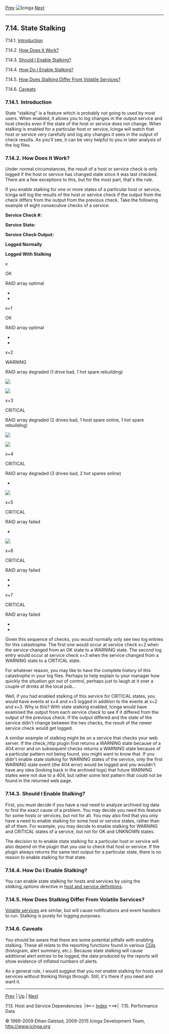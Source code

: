 [Prev](dependencies.md) ![Icinga](../images/logofullsize.png "Icinga") [Next](perfdata.md)

* * * * *

7.14. State Stalking
--------------------

7.14.1. [Introduction](stalking.md#introduction)

7.14.2. [How Does It Work?](stalking.md#howitworks)

7.14.3. [Should I Enable Stalking?](stalking.md#whyenable)

7.14.4. [How Do I Enable Stalking?](stalking.md#howenable)

7.14.5. [How Does Stalking Differ From Volatile
Services?](stalking.md#differtovolatile)

7.14.6. [Caveats](stalking.md#caveats)

### 7.14.1. Introduction

State "stalking" is a feature which is probably not going to used by
most users. When enabled, it allows you to log changes in the output
service and host checks even if the state of the host or service does
not change. When stalking is enabled for a particular host or service,
Icinga will watch that host or service very carefully and log any
changes it sees in the output of check results. As you'll see, it can be
very helpful to you in later analysis of the log files.

### 7.14.2. How Does It Work?

Under normal circumstances, the result of a host or service check is
only logged if the host or service has changed state since it was last
checked. There are a few exceptions to this, but for the most part,
that's the rule.

If you enable stalking for one or more states of a particular host or
service, Icinga will log the results of the host or service check if the
output from the check differs from the output from the previous check.
Take the following example of eight consecutive checks of a service:

**Service Check \#:**

**Service State:**

**Service Check Output:**

**Logged Normally**

**Logged With Stalking**

x

OK

RAID array optimal

-

-

x+1

OK

RAID array optimal

-

-

x+2

WARNING

RAID array degraded (1 drive bad, 1 hot spare rebuilding)

![](../images/checkmark.png)

![](../images/checkmark.png)

x+3

CRITICAL

RAID array degraded (2 drives bad, 1 host spare online, 1 hot spare
rebuilding)

![](../images/checkmark.png)

![](../images/checkmark.png)

x+4

CRITICAL

RAID array degraded (3 drives bad, 2 hot spares online)

-

![](../images/checkmark.png)

x+5

CRITICAL

RAID array failed

-

![](../images/checkmark.png)

x+6

CRITICAL

RAID array failed

-

-

x+7

CRITICAL

RAID array failed

-

-

Given this sequence of checks, you would normally only see two log
entries for this catastrophe. The first one would occur at service check
x+2 when the service changed from an OK state to a WARNING state. The
second log entry would occur at service check x+3 when the service
changed from a WARNING state to a CRITICAL state.

For whatever reason, you may like to have the complete history of this
catastrophe in your log files. Perhaps to help explain to your manager
how quickly the situation got out of control, perhaps just to laugh at
it over a couple of drinks at the local pub...

Well, if you had enabled stalking of this service for CRITICAL states,
you would have events at x+4 and x+5 logged in addition to the events at
x+2 and x+3. Why is this? With state stalking enabled, Icinga would have
examined the output from each service check to see if it differed from
the output of the previous check. If the output differed and the state
of the service didn't change between the two checks, the result of the
newer service check would get logged.

A similiar example of stalking might be on a service that checks your
web server. If the check\_http plugin first returns a WARNING state
because of a 404 error and on subsequent checks returns a WARNING state
because of a particular pattern not being found, you might want to know
that. If you didn't enable state stalking for WARNING states of the
service, only the first WARNING state event (the 404 error) would be
logged and you wouldn't have any idea (looking back in the archived
logs) that future WARNING states were not due to a 404, but rather some
text pattern that could not be found in the returned web page.

### 7.14.3. Should I Enable Stalking?

First, you must decide if you have a real need to analyze archived log
data to find the exact cause of a problem. You may decide you need this
feature for some hosts or services, but not for all. You may also find
that you only have a need to enable stalking for some host or service
states, rather than all of them. For example, you may decide to enable
stalking for WARNING and CRITICAL states of a service, but not for OK
and UNKNOWN states.

The decision to to enable state stalking for a particular host or
service will also depend on the plugin that you use to check that host
or service. If the plugin always returns the same text output for a
particular state, there is no reason to enable stalking for that state.

### 7.14.4. How Do I Enable Stalking?

You can enable state stalking for hosts and services by using the
*stalking\_options* directive in [host and service
definitions](configobject.md "3.3. Object Configuration Overview").

### 7.14.5. How Does Stalking Differ From Volatile Services?

[Volatile services](volatileservices.md "7.4. Volatile Services") are
similar, but will cause notifications and event handlers to run.
Stalking is purely for logging purposes.

### 7.14.6. Caveats

You should be aware that there are some potential pitfalls with enabling
stalking. These all relate to the reporting functions found in various
[CGIs](cgis.md "6.1. Icinga Classic UI: Information On The Modules")
(histogram, alert summary, etc.). Because state stalking will cause
additional alert entries to be logged, the data produced by the reports
will show evidence of inflated numbers of alerts.

As a general rule, I would suggest that you *not* enable stalking for
hosts and services without thinking things through. Still, it's there if
you need and want it.

* * * * *

[Prev](dependencies.md) | [Up](ch07.md) | [Next](perfdata.md)

7.13. Host and Service Dependencies  |<=== [Index](index.md) ===>|  7.15. Performance Data

© 1999-2009 Ethan Galstad, 2009-2015 Icinga Development Team,
http://www.icinga.org
